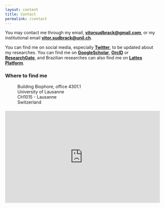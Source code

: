 ```yaml
---
layout: content
title: Contact
permalink: /contact
---
```



You may contact me through my email, **[vitorsudbrack@gmail.com](mailto:vitorsudbrack@gmail.com)**, or my institutional email **[vitor.sudbrack@unil.ch](mailto:vitor.sudbrack@unil.ch)**.


You can find me on social media, especially **[Twitter](http://twitter.com/vitorsudbrack)**, to be updated about my researches. You can find me on **[GoogleScholar](https://scholar.google.com/citations?user=fQ4x-1LZ-nEC&hl)**, **[OrcID](https://orcid.org/0000-0002-4815-2092)** or **[ResearchGate](https://www.researchgate.net/profile/Vitor_Sudbrack)**, and Brazilian researches can also find me on **[Lattes Platform](http://lattes.cnpq.br/1687206263257247)**.


### Where to find me

<p style="margin: 1px 0 20px 40px; text-indent: 0px;">
Building Biophore, office 4301.1 <br>
University of Lausanne <br>
CH1015 - Lausanne <br>
Switzerland
</p>

<div class="google-map">
    <iframe src="https://www.google.com/maps/embed?pb=!1m14!1m8!1m3!1d9679.660958648933!2d6.6247082!3d46.5273558!3m2!1i1024!2i768!4f13.1!3m3!1m2!1s0x0%3A0x9ef0150e5fa44f5d!2sBiophore!5e0!3m2!1sen!2sus!4v1623458948337" width="100%" height="300" frameborder="0" style="border:0" allowfullscreen></iframe>
</div>
